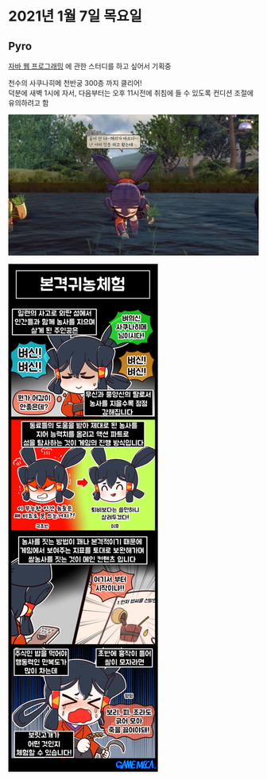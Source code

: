 # 2021년 1월 7일 목요일

## Pyro

[자바 웹 프로그래밍](http://www.yes24.com/Product/Goods/31869154) 에 관한 스터디를 하고 싶어서 기획중

천수의 사쿠나히메 천반궁 300층 까지 클리어!<br>
덕분에 새벽 1시에 자서, 다음부터는 오후 11시전에 취침에 들 수 있도록 컨디션 조절에 유의하려고 함

![sakuna_working](./img/sakuna_1.jpeg)

![sakuna_cartoon](./img/sakuna_2.png)
